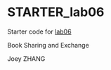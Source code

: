 # STARTER_lab06

Starter code for [lab06](https://ucsb-cs56-f18.github.io/lab/lab06/)

Book Sharing and Exchange

Joey ZHANG
